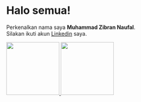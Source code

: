 # Halo semua! 
Perkenalkan nama saya **Muhammad Zibran Naufal**.\
Silakan ikuti akun [Linkedin](https://www.linkedin.com/in/muhammadzibrannaufal/) saya.
 
<p align="left">
<a href="https://github.com/zibrannaufal">
  <img height="140em" src="https://github-readme-stats-eight-theta.vercel.app/api?username=zibrannaufal&show_icons=true&theme=algolia&include_all_commits=true&count_private=true"/>
  <img height="140em" src="https://github-readme-stats-eight-theta.vercel.app/api/top-langs/?username=zibrannaufal&layout=compact&langs_count=8&theme=algolia"/>
</a>
</p>

